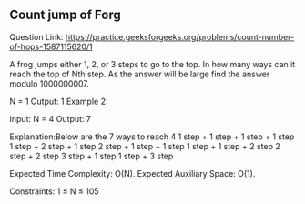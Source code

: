 ## Count jump of Forg 

Question Link: https://practice.geeksforgeeks.org/problems/count-number-of-hops-1587115620/1

A frog jumps either 1, 2, or 3 steps to go to the top. In how many ways can it reach the top of Nth step. As the answer will be large find the answer modulo 1000000007.

N = 1
Output: 1
Example 2:

Input:
N = 4
Output: 7

Explanation:Below are the 7 ways to reach
4
1 step + 1 step + 1 step + 1 step
1 step + 2 step + 1 step
2 step + 1 step + 1 step
1 step + 1 step + 2 step
2 step + 2 step
3 step + 1 step
1 step + 3 step

Expected Time Complexity: O(N).
Expected Auxiliary Space: O(1).

Constraints:
1 ≤ N ≤ 105